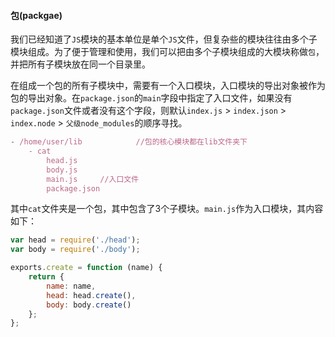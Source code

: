 #### 包(packgae)

我们已经知道了`JS`模块的基本单位是单个`JS`文件，但复杂些的模块往往由多个子模块组成。为了便于管理和使用，我们可以把由多个子模块组成的大模块称做`包`，并把所有子模块放在同一个目录里。

在组成一个包的所有子模块中，需要有一个入口模块，入口模块的导出对象被作为包的导出对象。在`package.json`的`main`字段中指定了入口文件，如果没有`package.json`文件或者没有这个字段，则默认`index.js` > `index.json` > `index.node` > `父级node_modules`的顺序寻找。

```js
- /home/user/lib			//包的核心模块都在lib文件夹下
	- cat
		head.js
		body.js
		main.js		//入口文件
		package.json
```

其中`cat`文件夹是一个包，其中包含了3个子模块。`main.js`作为入口模块，其内容如下：

```js
var head = require('./head');
var body = require('./body');

exports.create = function (name) {
    return {
        name: name,
        head: head.create(),
        body: body.create()
    };
};
```


